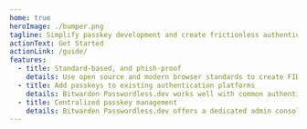 ```yaml
---
home: true
heroImage: ./bumper.png
tagline: Simplify passkey development and create frictionless authentication experiences.
actionText: Get Started
actionLink: /guide/
features:
  - title: Standard-based, and phish-proof
    details: Use open source and modern browser standards to create FIDO2 WebAuthn applications such as Face ID, fingerprint, and Windows Hello for your customers, end-users, and teams.
  - title: Add passkeys to existing authentication platforms
    details: Bitwarden Passwordless.dev works well with common authentication solutions, allowing you to adopt passkey features without the need to recode or replace.
  - title: Centralized passkey management
    details: Bitwarden Passwordless.dev offers a dedicated admin console to help you easily manage your passkeys, applications, users, and more, all in one place.
---
```

